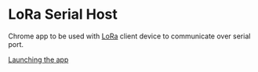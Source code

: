 # LoRa Serial Host

Chrome app to be used with [LoRa](https://www.lora-alliance.org/what-is-lora/technology) client device to communicate over serial port.

[Launching the app](https://developer.chrome.com/apps/first_app#five)